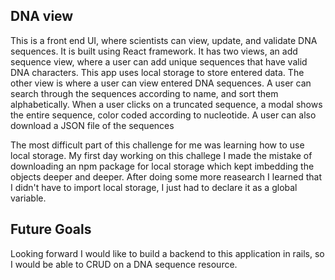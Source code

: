 ## DNA view
This is a front end UI, where scientists can view, update, and validate DNA sequences. It is built using React framework. It has two views, an add sequence view, where a user can add unique sequences that have valid DNA characters. This app uses local storage to store entered data. The other view is where a user can view entered DNA sequences. A user can search through the sequences according to name, and sort them alphabetically. When a user clicks on a truncated sequence, a modal shows the entire sequence, color coded according to nucleotide. A user can also download a JSON file of the sequences

The most difficult part of this challenge for me was learning how to use local storage. My first day working on this challege I made the mistake of downloading an npm package for local storage which kept imbedding the objects deeper and deeper. After doing some more reasearch I learned that I didn't have to import local storage, I just had to declare it as a global variable.

## Future Goals
Looking forward I would like to build a backend to this application in rails, so I would be able to CRUD on a DNA sequence resource.
